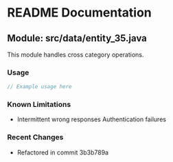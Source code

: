 # README Documentation

## Module: src/data/entity_35.java

This module handles cross category operations.

### Usage

```javascript
// Example usage here
```

### Known Limitations

- Intermittent wrong responses Authentication failures

### Recent Changes

- Refactored in commit 3b3b789a
